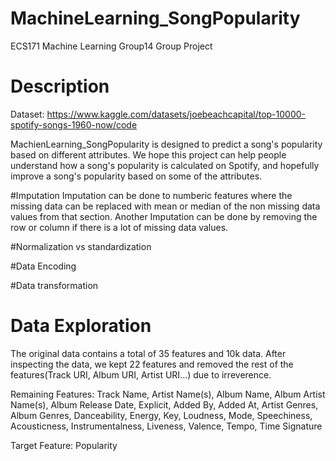 # MachineLearning_SongPopularity
ECS171 Machine Learning Group14 Group Project

# Description
Dataset: https://www.kaggle.com/datasets/joebeachcapital/top-10000-spotify-songs-1960-now/code

MachienLearning_SongPopularity is designed to predict a song's popularity based on 
different attributes. We hope this project can help people understand how a song's popularity 
is calculated on Spotify, and hopefully improve a song's popularity based on some of the 
attributes.

#Imputation
Imputation can be done to numberic features where the missing data can be replaced 
with mean or median of the non missing data values from that section.
Another Imputation can be done by removing the row or column if there is a lot of missing data values.

#Normalization vs standardization

#Data Encoding

#Data transformation

# Data Exploration
The original data contains a total of 35 features and 10k data. After inspecting the data, we kept 22 features and removed the rest of the features(Track URI, Album URI, Artist URI...) due to irreverence.

Remaining Features: Track Name, Artist Name(s), Album Name, Album Artist Name(s), Album Release Date, Explicit, Added By, Added At, Artist Genres, Album Genres, Danceability, Energy, Key, Loudness, Mode, Speechiness, Acousticness, Instrumentalness, Liveness, Valence, Tempo, Time Signature

Target Feature: Popularity
